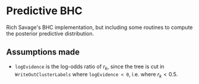 # Predictive BHC

Rich Savage's BHC implementation, but including some routines to compute the
posterior predictive distribution.

## Assumptions made

- `logEvidence` is the log-odds ratio of $r_k$, since the tree is cut in
    `WriteOutClusterLabels` where `logEvidence < 0`, i.e. where $r_k < 0.5$.
